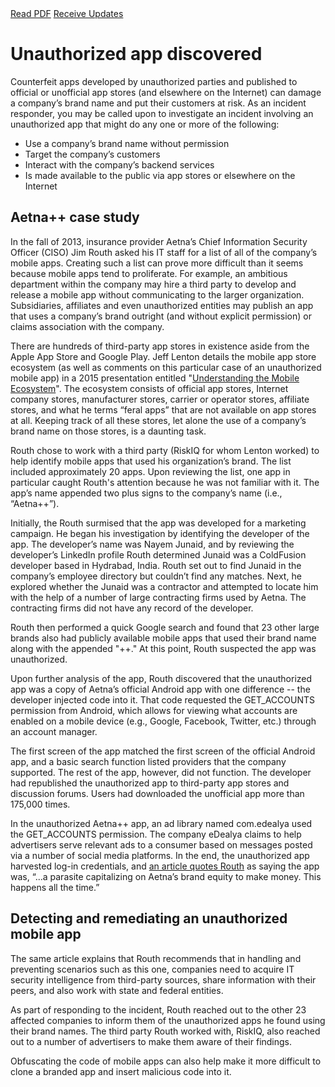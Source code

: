<div class="cta-banner">
  <a class="cta-banner-pdf" href="https://info.nowsecure.com/IRforAndroidandiOS_PDFRequest.html">Read PDF<i class="fa fa-file-pdf-o"></i></a>
  <a class="cta-banner-update" href="https://info.nowsecure.com/IRforAndroidandiOS_Updates.html">Receive Updates<i class="fa fa-bell-o"></i></a>
</div>

# Unauthorized app discovered 
Counterfeit apps developed by unauthorized parties and published to official or unofficial app stores (and elsewhere on the Internet) can damage a company’s brand name and put their customers at risk. As an incident responder, you may be called upon to investigate an incident involving an unauthorized app that might do any one or more of the following:

* Use a company’s brand name without permission
* Target the company’s customers
* Interact with the company’s backend services
* Is made available to the public via app stores or elsewhere on the Internet

## Aetna++ case study
In the fall of 2013, insurance provider Aetna’s Chief Information Security Officer (CISO) Jim Routh asked his IT staff for a list of all of the company’s mobile apps. Creating such a list can prove more difficult than it seems because mobile apps tend to proliferate. For example, an ambitious department within the company may hire a third party to develop and release a mobile app without communicating to the larger organization. Subsidiaries, affiliates and even unauthorized entities may publish an app that uses a company’s brand outright (and without explicit permission) or claims association with the company.

There are hundreds of third-party app stores in existence aside from the Apple App Store and Google Play. Jeff Lenton details the mobile app store ecosystem (as well as comments on this particular case of an unauthorized mobile app) in a 2015 presentation entitled "[Understanding the Mobile Ecosystem](http://www.isaca.org/chapters5/Ireland/Documents/2015%20Presentations/Jeff%20Lenton%20-%20Understanding%20Todays%20Mobile%20App%20Store%20Ecosystem%20and%20Why%20You%20are%20at%20Risk.pdf)". The ecosystem consists of official app stores, Internet company stores, manufacturer stores, carrier or operator stores, affiliate stores, and what he terms “feral apps” that are not available on app stores at all. Keeping track of all these stores, let alone the use of a company’s brand name on those stores, is a daunting task.

Routh chose to work with a third party (RiskIQ for whom Lenton worked) to help identify mobile apps that used his organization’s brand. The list included approximately 20 apps. Upon reviewing the list, one app in particular caught Routh's attention because he was not familiar with it. The app’s name appended two plus signs to the company’s name (i.e., “Aetna++”).

Initially, the Routh surmised that the app was developed for a marketing campaign. He began his investigation by identifying the developer of the app. The developer’s name was Nayem Junaid, and by reviewing the developer’s LinkedIn profile Routh determined Junaid was a ColdFusion developer based in Hydrabad, India. Routh set out to find Junaid in the company’s employee directory but couldn’t find any matches. Next, he explored whether the Junaid was a contractor and attempted to locate him with the help of a number of large contracting firms used by Aetna. The contracting firms did not have any record of the developer.

Routh then performed a quick Google search and found that 23 other large brands also had publicly available mobile apps that used their brand name along with the appended "++." At this point, Routh suspected the app was unauthorized.

Upon further analysis of the app, Routh discovered that the unauthorized app was a copy of Aetna’s official Android app with one difference -- the developer injected code into it. That code requested the GET_ACCOUNTS permission from Android, which allows for viewing what accounts are enabled on a mobile device (e.g., Google, Facebook, Twitter, etc.) through an account manager.

The first screen of the app matched the first screen of the official Android app, and a basic search function listed providers that the company supported. The rest of the app, however, did not function. The developer had republished the unauthorized app to third-party app stores and discussion forums. Users had downloaded the unofficial app more than 175,000 times.

In the unauthorized Aetna++ app, an ad library named com.edealya used the GET_ACCOUNTS permission. The company eDealya claims to help advertisers serve relevant ads to a consumer based on messages posted via a number of social media platforms. In the end, the unauthorized app harvested log-in credentials, and [an article quotes Routh](http://www.clinical-innovation.com/topics/privacy-security/aetna-ciso-risk-based-approach-info-security) as saying the app was, “...a parasite capitalizing on Aetna’s brand equity to make money. This happens all the time.”

## Detecting and remediating an unauthorized mobile app
The same article explains that Routh recommends that in handling and preventing scenarios such as this one, companies need to acquire IT security intelligence from third-party sources, share information with their peers, and also work with state and federal entities.

As part of responding to the incident, Routh reached out to the other 23 affected companies to inform them of the unauthorized apps he found using their brand names. The third party Routh worked with, RiskIQ, also reached out to a number of advertisers to make them aware of their findings.

Obfuscating the code of mobile apps can also help make it more difficult to clone a branded app and insert malicious code into it.
